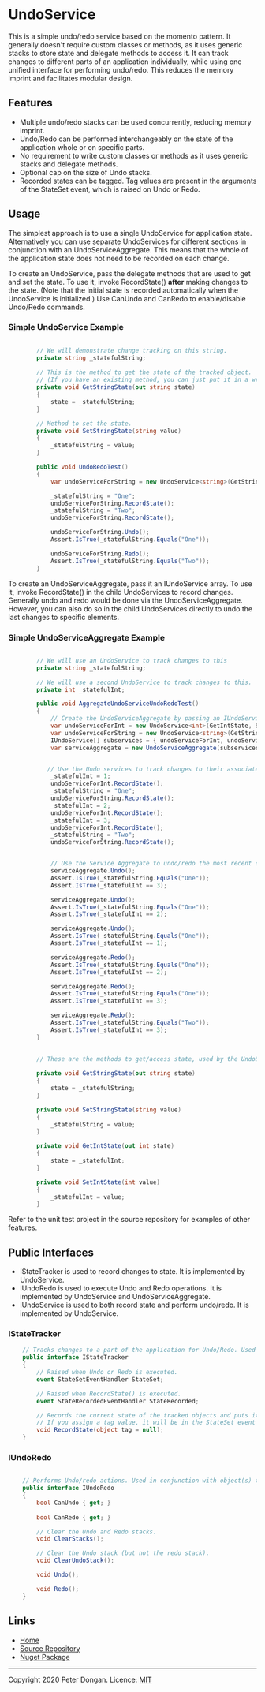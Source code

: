 # UndoService
This is a simple undo/redo service based on the momento pattern. It generally doesn't require custom classes or methods, as it uses generic stacks to store state and delegate methods to access it. It can track changes to different parts of an application individually, while using one unified interface for performing undo/redo. This reduces the memory imprint and facilitates modular design. 


## Features
* Multiple undo/redo stacks can be used concurrently, reducing memory imprint.
* Undo/Redo can be performed interchangeably on the state of the application whole or on specific parts.
* No requirement to write custom classes or methods as it uses generic stacks and delegate methods.
* Optional cap on the size of Undo stacks.
* Recorded states can be tagged. Tag values are present in the arguments of the StateSet event, which is raised on Undo or Redo.


## Usage
The simplest approach is to use a single UndoService for application state. Alternatively you can use separate UndoServices for different sections in conjunction with an UndoServiceAggregate. This means that the whole of the application state does not need to be recorded on each change.

To create an UndoService, pass the delegate methods that are used to get and set the state. To use it, invoke RecordState() **after** making changes to the state. (Note that the initial state is recorded automatically when the UndoService is initialized.) Use CanUndo and CanRedo to enable/disable Undo/Redo commands.

### Simple UndoService Example

```csharp

        // We will demonstrate change tracking on this string. 
        private string _statefulString;     
        
        // This is the method to get the state of the tracked object.
        // (If you have an existing method, you can just put it in a wrapper to match the delegate signature.)
        private void GetStringState(out string state)
        {
            state = _statefulString;
        }

        // Method to set the state.
        private void SetStringState(string value)
        {
            _statefulString = value;
        }

        public void UndoRedoTest()
        {
            var undoServiceForString = new UndoService<string>(GetStringState, SetStringState, null);

            _statefulString = "One";
            undoServiceForString.RecordState();
            _statefulString = "Two";
            undoServiceForString.RecordState();

            undoServiceForString.Undo();
            Assert.IsTrue(_statefulString.Equals("One"));

            undoServiceForString.Redo();
            Assert.IsTrue(_statefulString.Equals("Two"));
        }
```

To create an UndoServiceAggregate, pass it an IUndoService array. To use it, invoke RecordState() in the child UndoServices to record changes. Generally undo and redo would be done via the UndoServiceAggregate. However, you can also do so in the child UndoServices directly to undo the last changes to specific elements.

### Simple UndoServiceAggregate Example

```csharp

        // We will use an UndoService to track changes to this
        private string _statefulString;     

        // We will use a second UndoService to track changes to this.
        private int _statefulInt;

        public void AggregateUndoServiceUndoRedoTest()
        {
            // Create the UndoServiceAggregate by passing an IUndoService array
            var undoServiceForInt = new UndoService<int>(GetIntState, SetIntState, null);
            var undoServiceForString = new UndoService<string>(GetStringState, SetStringState, null);
            IUndoService[] subservices = { undoServiceForInt, undoServiceForString };
            var serviceAggregate = new UndoServiceAggregate(subservices);


           // Use the Undo services to track changes to their associated objects.
            _statefulInt = 1;
            undoServiceForInt.RecordState();
            _statefulString = "One";
            undoServiceForString.RecordState();
            _statefulInt = 2;
            undoServiceForInt.RecordState();
            _statefulInt = 3;
            undoServiceForInt.RecordState();
            _statefulString = "Two";
            undoServiceForString.RecordState();


            // Use the Service Aggregate to undo/redo the most recent changes.
            serviceAggregate.Undo();
            Assert.IsTrue(_statefulString.Equals("One"));
            Assert.IsTrue(_statefulInt == 3);

            serviceAggregate.Undo();
            Assert.IsTrue(_statefulString.Equals("One"));
            Assert.IsTrue(_statefulInt == 2);

            serviceAggregate.Undo();
            Assert.IsTrue(_statefulString.Equals("One"));
            Assert.IsTrue(_statefulInt == 1);

            serviceAggregate.Redo();
            Assert.IsTrue(_statefulString.Equals("One"));
            Assert.IsTrue(_statefulInt == 2);

            serviceAggregate.Redo();
            Assert.IsTrue(_statefulString.Equals("One"));
            Assert.IsTrue(_statefulInt == 3);

            serviceAggregate.Redo();
            Assert.IsTrue(_statefulString.Equals("Two"));
            Assert.IsTrue(_statefulInt == 3);
        }
        
        
        // These are the methods to get/access state, used by the UndoServices above.

        private void GetStringState(out string state)
        {
            state = _statefulString;
        }

        private void SetStringState(string value)
        {
            _statefulString = value;
        }

        private void GetIntState(out int state)
        {
            state = _statefulInt;
        }

        private void SetIntState(int value)
        {
            _statefulInt = value;
        }
```

Refer to the unit test project in the source repository for examples of other features.

## Public Interfaces
* IStateTracker is used to record changes to state. It is implemented by UndoService.
* IUndoRedo is used to execute Undo and Redo operations. It is implemented by UndoService and UndoServiceAggregate.
* IUndoService is used to both record state and perform undo/redo. It is implemented by UndoService.

### IStateTracker
```csharp
    // Tracks changes to a part of the application for Undo/Redo. Used in conjunction with IUndoRedo
    public interface IStateTracker
    {
        // Raised when Undo or Redo is executed.
        event StateSetEventHandler StateSet;

        // Raised when RecordState() is executed.
        event StateRecordedEventHandler StateRecorded;

        // Records the current state of the tracked objects and puts it on the undo stack
        // If you assign a tag value, it will be in the StateSet event arguments if this state is restored.
        void RecordState(object tag = null);
    }
```

### IUndoRedo
```csharp

    // Performs Undo/redo actions. Used in conjunction with object(s) that implement IStateTracker
    public interface IUndoRedo
    {
        bool CanUndo { get; }
        
        bool CanRedo { get; }

        // Clear the Undo and Redo stacks.
        void ClearStacks();

        // Clear the Undo stack (but not the redo stack).
        void ClearUndoStack();

        void Undo();

        void Redo();
    }
```


## Links
* [Home](https://peterdongan.github.io/UndoService/)
* [Source Repository](https://github.com/peterdongan/UndoService)
* [Nuget Package](https://www.nuget.org/packages/UndoService)

***
Copyright 2020 Peter Dongan. Licence: [MIT](https://licenses.nuget.org/MIT)
